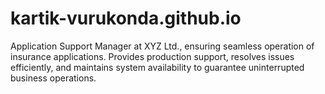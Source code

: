 # kartik-vurukonda.github.io
Application Support Manager at XYZ Ltd., ensuring seamless operation of insurance applications. Provides production support, resolves issues efficiently, and maintains system availability to guarantee uninterrupted business operations.
